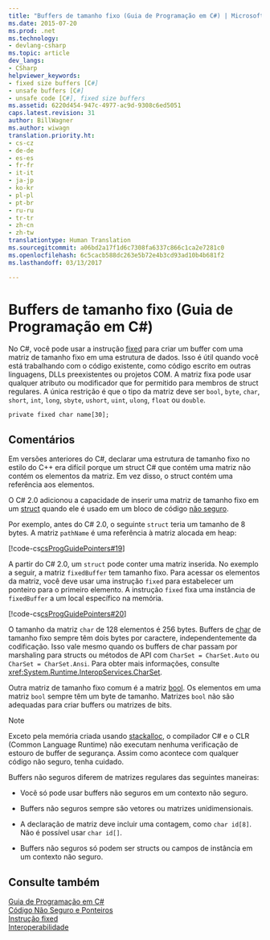 ```yaml
---
title: "Buffers de tamanho fixo (Guia de Programação em C#) | Microsoft Docs"
ms.date: 2015-07-20
ms.prod: .net
ms.technology:
- devlang-csharp
ms.topic: article
dev_langs:
- CSharp
helpviewer_keywords:
- fixed size buffers [C#]
- unsafe buffers [C#]
- unsafe code [C#], fixed size buffers
ms.assetid: 6220d454-947c-4977-ac9d-9308c6ed5051
caps.latest.revision: 31
author: BillWagner
ms.author: wiwagn
translation.priority.ht:
- cs-cz
- de-de
- es-es
- fr-fr
- it-it
- ja-jp
- ko-kr
- pl-pl
- pt-br
- ru-ru
- tr-tr
- zh-cn
- zh-tw
translationtype: Human Translation
ms.sourcegitcommit: a06bd2a17f1d6c7308fa6337c866c1ca2e7281c0
ms.openlocfilehash: 6c5cacb588dc263e5b72e4b3cd93ad10b4b681f2
ms.lasthandoff: 03/13/2017

---
```

# <a name="fixed-size-buffers-c-programming-guide"></a>Buffers de tamanho fixo (Guia de Programação em C#)
No C#, você pode usar a instrução [fixed](../../../csharp/language-reference/keywords/fixed-statement.md) para criar um buffer com uma matriz de tamanho fixo em uma estrutura de dados. Isso é útil quando você está trabalhando com o código existente, como código escrito em outras linguagens, DLLs preexistentes ou projetos COM. A matriz fixa pode usar qualquer atributo ou modificador que for permitido para membros de struct regulares. A única restrição é que o tipo da matriz deve ser `bool`, `byte`, `char`, `short`, `int`, `long`, `sbyte`, `ushort`, `uint`, `ulong`, `float` ou `double`.  
  
```  
private fixed char name[30];  
```  
  
## <a name="remarks"></a>Comentários  
 Em versões anteriores do C#, declarar uma estrutura de tamanho fixo no estilo do C++ era difícil porque um struct C# que contém uma matriz não contém os elementos da matriz. Em vez disso, o struct contém uma referência aos elementos.  
  
 O C# 2.0 adicionou a capacidade de inserir uma matriz de tamanho fixo em um [struct](../../../csharp/language-reference/keywords/struct.md) quando ele é usado em um bloco de código [não seguro](../../../csharp/language-reference/keywords/unsafe.md).  
  
 Por exemplo, antes do C# 2.0, o seguinte `struct` teria um tamanho de 8 bytes. A matriz `pathName` é uma referência à matriz alocada em heap:  
  
 [!code-cs[csProgGuidePointers#19](../../../csharp/programming-guide/unsafe-code-pointers/codesnippet/CSharp/fixed-size-buffers_1.cs)]  
  
 A partir do C# 2.0, um `struct` pode conter uma matriz inserida. No exemplo a seguir, a matriz `fixedBuffer` tem tamanho fixo. Para acessar os elementos da matriz, você deve usar uma instrução `fixed` para estabelecer um ponteiro para o primeiro elemento. A instrução `fixed` fixa uma instância de `fixedBuffer` a um local específico na memória.  
  
 [!code-cs[csProgGuidePointers#20](../../../csharp/programming-guide/unsafe-code-pointers/codesnippet/CSharp/fixed-size-buffers_2.cs)]  
  
 O tamanho da matriz `char` de 128 elementos é 256 bytes. Buffers de [char](../../../csharp/language-reference/keywords/char.md) de tamanho fixo sempre têm dois bytes por caractere, independentemente da codificação. Isso vale mesmo quando os buffers de char passam por marshaling para structs ou métodos de API com `CharSet = CharSet.Auto` ou `CharSet = CharSet.Ansi`. Para obter mais informações, consulte <xref:System.Runtime.InteropServices.CharSet>.  
  
 Outra matriz de tamanho fixo comum é a matriz [bool](../../../csharp/language-reference/keywords/bool.md). Os elementos em uma matriz `bool` sempre têm um byte de tamanho. Matrizes `bool` não são adequadas para criar buffers ou matrizes de bits.  
  
> [!NOTE]
>  Exceto pela memória criada usando [stackalloc](../../../csharp/language-reference/keywords/stackalloc.md), o compilador C# e o CLR (Common Language Runtime) não executam nenhuma verificação de estouro de buffer de segurança. Assim como acontece com qualquer código não seguro, tenha cuidado.  
  
 Buffers não seguros diferem de matrizes regulares das seguintes maneiras:  
  
-   Você só pode usar buffers não seguros em um contexto não seguro.  
  
-   Buffers não seguros sempre são vetores ou matrizes unidimensionais.  
  
-   A declaração de matriz deve incluir uma contagem, como `char id[8]`. Não é possível usar `char id[]`.  
  
-   Buffers não seguros só podem ser structs ou campos de instância em um contexto não seguro.  
  
## <a name="see-also"></a>Consulte também  
 [Guia de Programação em C#](../../../csharp/programming-guide/index.md)   
 [Código Não Seguro e Ponteiros](../../../csharp/programming-guide/unsafe-code-pointers/index.md)   
 [Instrução fixed](../../../csharp/language-reference/keywords/fixed-statement.md)   
 [Interoperabilidade](../../../csharp/programming-guide/interop/index.md)
